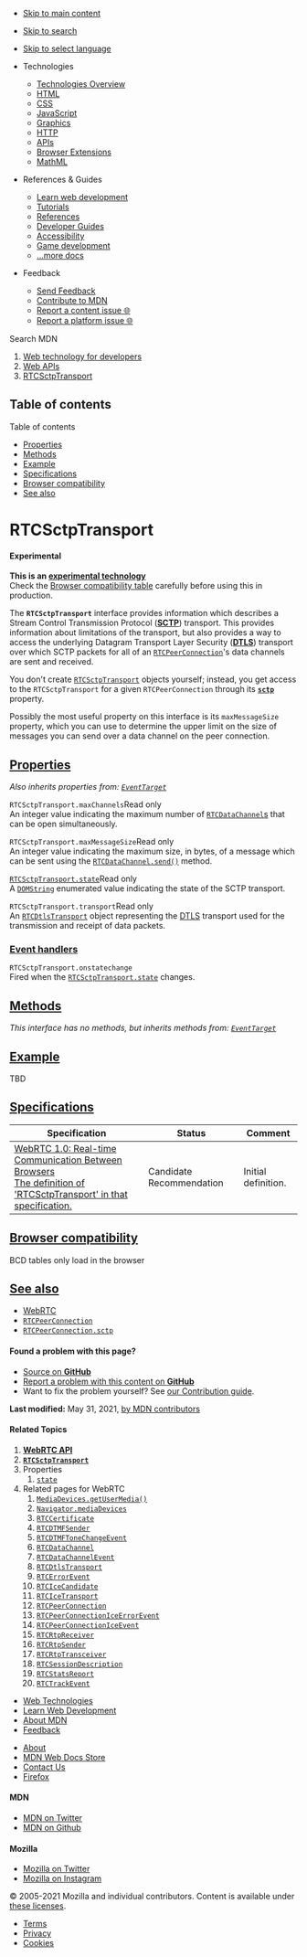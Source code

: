 -   <a href="#content" id="skip-main">Skip to main content</a>
-   <a href="#main-q" id="skip-search">Skip to search</a>
-   <a href="#select-language" id="skip-select-language">Skip to select language</a>

-   Technologies
    -   [Technologies Overview](https://developer.mozilla.org/en-US/docs/Web)
    -   [HTML](https://developer.mozilla.org/en-US/docs/Web/HTML)
    -   [CSS](https://developer.mozilla.org/en-US/docs/Web/CSS)
    -   [JavaScript](https://developer.mozilla.org/en-US/docs/Web/JavaScript)
    -   [Graphics](https://developer.mozilla.org/en-US/docs/Web/Guide/Graphics)
    -   [HTTP](https://developer.mozilla.org/en-US/docs/Web/HTTP)
    -   [APIs](https://developer.mozilla.org/en-US/docs/Web/API)
    -   [Browser Extensions](https://developer.mozilla.org/en-US/docs/Mozilla/Add-ons/WebExtensions)
    -   [MathML](https://developer.mozilla.org/en-US/docs/Web/MathML)
-   References & Guides
    -   [Learn web development](https://developer.mozilla.org/en-US/docs/Learn)
    -   [Tutorials](https://developer.mozilla.org/en-US/docs/Web/Tutorials)
    -   [References](https://developer.mozilla.org/en-US/docs/Web/Reference)
    -   [Developer Guides](https://developer.mozilla.org/en-US/docs/Web/Guide)
    -   [Accessibility](https://developer.mozilla.org/en-US/docs/Web/Accessibility)
    -   [Game development](https://developer.mozilla.org/en-US/docs/Games)
    -   [...more docs](https://developer.mozilla.org/en-US/docs/Web)
-   Feedback
    -   [Send Feedback](https://developer.mozilla.org/en-US/docs/MDN/Contribute/Feedback)
    -   [Contribute to MDN](https://developer.mozilla.org/en-US/docs/MDN/Contribute)
    -   [Report a content issue 🌐](https://github.com/mdn/content/issues/new)
    -   [Report a platform issue 🌐](https://github.com/mdn/yari/issues/new)

Search MDN

1.  <a href="https://developer.mozilla.org/en-US/docs/Web" class="breadcrumb"><span data-property="name">Web technology for developers</span></a>
2.  <a href="https://developer.mozilla.org/en-US/docs/Web/API" class="breadcrumb-penultimate"><span data-property="name">Web APIs</span></a>
3.  <a href="https://developer.mozilla.org/en-US/docs/Web/API/RTCSctpTransport" class="breadcrumb-current-page"><span data-property="name">RTCSctpTransport</span></a>

Table of contents
-----------------

Table of contents

-   [Properties](#properties)
-   [Methods](#methods)
-   [Example](#example)
-   [Specifications](#specifications)
-   [Browser compatibility](#browser_compatibility)
-   [See also](#see_also)

RTCSctpTransport
================

#### Experimental

**This is an [experimental technology](https://developer.mozilla.org/en-US/docs/MDN/Guidelines/Conventions_definitions#experimental)**  
Check the [Browser compatibility table](#browser_compatibility) carefully before using this in production.

The **`RTCSctpTransport`** interface provides information which describes a Stream Control Transmission Protocol (**[SCTP](https://developer.mozilla.org/en-US/docs/Glossary/SCTP)**) transport. This provides information about limitations of the transport, but also provides a way to access the underlying Datagram Transport Layer Security (**[DTLS](https://developer.mozilla.org/en-US/docs/Glossary/DTLS)**) transport over which SCTP packets for all of an [`RTCPeerConnection`](https://developer.mozilla.org/en-US/docs/Web/API/RTCPeerConnection)'s data channels are sent and received.

You don't create [`RTCSctpTransport`](https://developer.mozilla.org/en-US/docs/Web/API/RTCSctpTransport) objects yourself; instead, you get access to the `RTCSctpTransport` for a given `RTCPeerConnection` through its **[`sctp`](https://developer.mozilla.org/en-US/docs/Web/API/RTCPeerConnection/sctp "sctp")** property.

Possibly the most useful property on this interface is its <span class="page-not-created">`maxMessageSize`</span> property, which you can use to determine the upper limit on the size of messages you can send over a data channel on the peer connection.

[Properties](#properties "Permalink to Properties")
---------------------------------------------------

*Also inherits properties from: [`EventTarget`](https://developer.mozilla.org/en-US/docs/Web/API/EventTarget)*

<span class="page-not-created">`RTCSctpTransport.maxChannels`</span><span class="badge inline readonly" title="This value may not be changed.">Read only </span>  
An integer value indicating the maximum number of [`RTCDataChannel`s](https://developer.mozilla.org/en-US/docs/Web/API/RTCDataChannel "<code>RTCDataChannel</code>s") that can be open simultaneously.

<span class="page-not-created">`RTCSctpTransport.maxMessageSize`</span><span class="badge inline readonly" title="This value may not be changed.">Read only </span>  
An integer value indicating the maximum size, in bytes, of a message which can be sent using the [`RTCDataChannel.send()`](https://developer.mozilla.org/en-US/docs/Web/API/RTCDataChannel/send) method.

[`RTCSctpTransport.state`](https://developer.mozilla.org/en-US/docs/Web/API/RTCSctpTransport/state)<span class="badge inline readonly" title="This value may not be changed.">Read only </span>  
A [`DOMString`](https://developer.mozilla.org/en-US/docs/Web/API/DOMString) enumerated value indicating the state of the SCTP transport.

<span class="page-not-created">`RTCSctpTransport.transport`</span><span class="badge inline readonly" title="This value may not be changed.">Read only </span>  
An [`RTCDtlsTransport`](https://developer.mozilla.org/en-US/docs/Web/API/RTCDtlsTransport) object representing the [DTLS](https://developer.mozilla.org/en-US/docs/Glossary/DTLS) transport used for the transmission and receipt of data packets.

### [Event handlers](#event_handlers "Permalink to Event handlers")

<span class="page-not-created">`RTCSctpTransport.onstatechange`</span>  
Fired when the [`RTCSctpTransport.state`](https://developer.mozilla.org/en-US/docs/Web/API/RTCSctpTransport/state) changes.

[Methods](#methods "Permalink to Methods")
------------------------------------------

*This interface has no methods, but inherits methods from: [`EventTarget`](https://developer.mozilla.org/en-US/docs/Web/API/EventTarget)*

[Example](#example "Permalink to Example")
------------------------------------------

TBD

[Specifications](#specifications "Permalink to Specifications")
---------------------------------------------------------------

<table><thead><tr class="header"><th>Specification</th><th>Status</th><th>Comment</th></tr></thead><tbody><tr class="odd"><td><a href="https://w3c.github.io/webrtc-pc/#rtcsctptransport-interface" class="external">WebRTC 1.0: Real-time Communication Between Browsers<br />
<span class="small">The definition of 'RTCSctpTransport' in that specification.</span></a></td><td><span class="spec-cr">Candidate Recommendation</span></td><td>Initial definition.</td></tr></tbody></table>

[Browser compatibility](#browser_compatibility "Permalink to Browser compatibility")
------------------------------------------------------------------------------------

BCD tables only load in the browser

[See also](#see_also "Permalink to See also")
---------------------------------------------

-   [WebRTC](https://developer.mozilla.org/en-US/docs/Web/API/WebRTC_API)
-   [`RTCPeerConnection`](https://developer.mozilla.org/en-US/docs/Web/API/RTCPeerConnection)
-   [`RTCPeerConnection.sctp`](https://developer.mozilla.org/en-US/docs/Web/API/RTCPeerConnection/sctp)

#### Found a problem with this page?

-   [Source on **GitHub**](https://github.com/mdn/content/blob/main/files/en-us/web/api/rtcsctptransport/index.html "Folder: en-us/web/api/rtcsctptransport (Opens in a new tab)")
-   [Report a problem with this content on **GitHub**](https://github.com/mdn/content/issues/new?body=MDN+URL%3A+https%3A%2F%2Fdeveloper.mozilla.org%2Fen-US%2Fdocs%2FWeb%2FAPI%2FRTCSctpTransport%0A%0A%23%23%23%23+What+information+was+incorrect%2C+unhelpful%2C+or+incomplete%3F%0A%0A%0A%23%23%23%23+Specific+section+or+headline%3F%0A%0A%0A%23%23%23%23+What+did+you+expect+to+see%3F%0A%0A%0A%23%23%23%23+Did+you+test+this%3F+If+so%2C+how%3F%0A%0A%0A%3C%21--+Do+not+make+changes+below+this+line+--%3E%0A%3Cdetails%3E%0A%3Csummary%3EMDN+Content+page+report+details%3C%2Fsummary%3E%0A%0A*+Folder%3A+%60en-us%2Fweb%2Fapi%2Frtcsctptransport%60%0A*+MDN+URL%3A+https%3A%2F%2Fdeveloper.mozilla.org%2Fen-US%2Fdocs%2FWeb%2FAPI%2FRTCSctpTransport%0A*+GitHub+URL%3A+https%3A%2F%2Fgithub.com%2Fmdn%2Fcontent%2Fblob%2Fmain%2Ffiles%2Fen-us%2Fweb%2Fapi%2Frtcsctptransport%2Findex.html%0A*+Last+commit%3A+https%3A%2F%2Fgithub.com%2Fmdn%2Fcontent%2Fcommit%2Fb38887c5d8925adbfe4c051f5e59132c7363f55a%0A*+Document+last+modified%3A+2021-05-31T16%3A07%3A26.000Z%0A%0A%3C%2Fdetails%3E&title=Issue+with+%22RTCSctpTransport%22%3A+%28short+summary+here+please%29&labels=Content%3AWebAPI%2Cneeds-triage "This will take you to https://github.com/mdn/content to file a new issue")
-   Want to fix the problem yourself? See [our Contribution guide](https://github.com/mdn/content/blob/main/README.md).

**Last modified:** May 31, 2021, [by MDN contributors](https://developer.mozilla.org/en-US/docs/Web/API/RTCSctpTransport/contributors.txt)

#### Related Topics

1.  **[WebRTC API](https://developer.mozilla.org/en-US/docs/Web/API/WebRTC_API)**
2.  **[`RTCSctpTransport`](https://developer.mozilla.org/en-US/docs/Web/API/RTCSctpTransport)**
3.  Properties
    1.  [`state`](https://developer.mozilla.org/en-US/docs/Web/API/RTCSctpTransport/state)
4.  Related pages for WebRTC
    1.  [`MediaDevices.getUserMedia()`](https://developer.mozilla.org/en-US/docs/Web/API/MediaDevices/getUserMedia)
    2.  [`Navigator.mediaDevices`](https://developer.mozilla.org/en-US/docs/Web/API/Navigator/mediaDevices)
    3.  [`RTCCertificate`](https://developer.mozilla.org/en-US/docs/Web/API/RTCCertificate)
    4.  [`RTCDTMFSender`](https://developer.mozilla.org/en-US/docs/Web/API/RTCDTMFSender)
    5.  [`RTCDTMFToneChangeEvent`](https://developer.mozilla.org/en-US/docs/Web/API/RTCDTMFToneChangeEvent)
    6.  [`RTCDataChannel`](https://developer.mozilla.org/en-US/docs/Web/API/RTCDataChannel)
    7.  [`RTCDataChannelEvent`](https://developer.mozilla.org/en-US/docs/Web/API/RTCDataChannelEvent)
    8.  [`RTCDtlsTransport`](https://developer.mozilla.org/en-US/docs/Web/API/RTCDtlsTransport)
    9.  [`RTCErrorEvent`](https://developer.mozilla.org/en-US/docs/Web/API/RTCErrorEvent)
    10. [`RTCIceCandidate`](https://developer.mozilla.org/en-US/docs/Web/API/RTCIceCandidate)
    11. [`RTCIceTransport`](https://developer.mozilla.org/en-US/docs/Web/API/RTCIceTransport)
    12. [`RTCPeerConnection`](https://developer.mozilla.org/en-US/docs/Web/API/RTCPeerConnection)
    13. [`RTCPeerConnectionIceErrorEvent`](https://developer.mozilla.org/en-US/docs/Web/API/RTCPeerConnectionIceErrorEvent)
    14. [`RTCPeerConnectionIceEvent`](https://developer.mozilla.org/en-US/docs/Web/API/RTCPeerConnectionIceEvent)
    15. [`RTCRtpReceiver`](https://developer.mozilla.org/en-US/docs/Web/API/RTCRtpReceiver)
    16. [`RTCRtpSender`](https://developer.mozilla.org/en-US/docs/Web/API/RTCRtpSender)
    17. [`RTCRtpTransceiver`](https://developer.mozilla.org/en-US/docs/Web/API/RTCRtpTransceiver)
    18. [`RTCSessionDescription`](https://developer.mozilla.org/en-US/docs/Web/API/RTCSessionDescription)
    19. [`RTCStatsReport`](https://developer.mozilla.org/en-US/docs/Web/API/RTCStatsReport)
    20. [`RTCTrackEvent`](https://developer.mozilla.org/en-US/docs/Web/API/RTCTrackEvent)

-   [Web Technologies](https://developer.mozilla.org/en-US/docs/Web)
-   [Learn Web Development](https://developer.mozilla.org/en-US/docs/Learn)
-   [About MDN](https://developer.mozilla.org/en-US/docs/MDN/About)
-   [Feedback](https://developer.mozilla.org/en-US/docs/MDN/Feedback)

<!-- -->

-   [About](https://www.mozilla.org/about/)
-   [MDN Web Docs Store](https://shop.spreadshirt.com/mdn-store/)
-   [Contact Us](https://www.mozilla.org/contact/)
-   [Firefox](https://www.mozilla.org/firefox/?utm_source=developer.mozilla.org&utm_campaign=footer&utm_medium=referral)

#### MDN

-   <a href="https://twitter.com/mozdevnet" class="social-icon twitter"><span class="visually-hidden">MDN on Twitter</span></a>
-   <a href="https://github.com/mdn/" class="social-icon github"><span class="visually-hidden">MDN on Github</span></a>

#### Mozilla

-   <a href="https://twitter.com/mozilla" class="social-icon twitter"><span class="visually-hidden">Mozilla on Twitter</span></a>
-   <a href="https://www.instagram.com/mozillagram/" class="social-icon instagram"><span class="visually-hidden">Mozilla on Instagram</span></a>

© 2005-2021 Mozilla and individual contributors. Content is available under [these licenses](https://developer.mozilla.org/docs/MDN/About#Copyrights_and_licenses).

-   [Terms](https://www.mozilla.org/about/legal/terms/mozilla)
-   [Privacy](https://www.mozilla.org/privacy/websites/)
-   [Cookies](https://www.mozilla.org/privacy/websites/#cookies)
